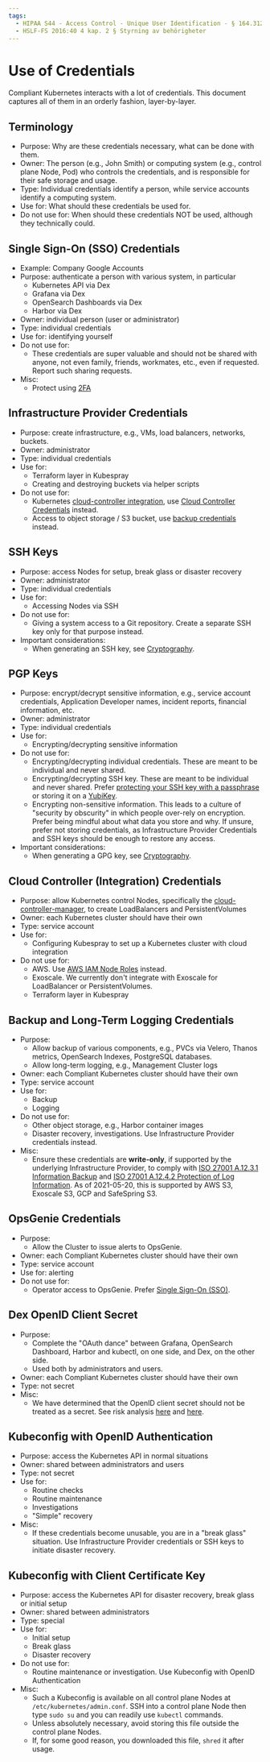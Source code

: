 ```yaml
---
tags:
  - HIPAA S44 - Access Control - Unique User Identification - § 164.312(a)(2)(i)
  - HSLF-FS 2016:40 4 kap. 2 § Styrning av behörigheter
---
```


# Use of Credentials

Compliant Kubernetes interacts with a lot of credentials. This document captures all of them in an orderly fashion, layer-by-layer.

## Terminology

- Purpose: Why are these credentials necessary, what can be done with them.
- Owner: The person (e.g., John Smith) or computing system (e.g., control plane Node, Pod) who controls the credentials, and is responsible for their safe storage and usage.
- Type: Individual credentials identify a person, while service accounts identify a computing system.
- Use for: What should these credentials be used for.
- Do not use for: When should these credentials NOT be used, although they technically could.

## Single Sign-On (SSO) Credentials

- Example: Company Google Accounts
- Purpose: authenticate a person with various system, in particular
  - Kubernetes API via Dex
  - Grafana via Dex
  - OpenSearch Dashboards via Dex
  - Harbor via Dex
- Owner: individual person (user or administrator)
- Type: individual credentials
- Use for: identifying yourself
- Do not use for:
  - These credentials are super valuable and should not be shared with anyone, not even family, friends, workmates, etc., even if requested. Report such sharing requests.
- Misc:
  - Protect using [2FA](https://en.wikipedia.org/wiki/Multi-factor_authentication)

## Infrastructure Provider Credentials

- Purpose: create infrastructure, e.g., VMs, load balancers, networks, buckets.
- Owner: administrator
- Type: individual credentials
- Use for:
  - Terraform layer in Kubespray
  - Creating and destroying buckets via helper scripts
- Do not use for:
  - Kubernetes [cloud-controller integration](https://github.com/kubernetes-sigs/kubespray/blob/master/inventory/sample/group_vars/all/openstack.yml#L38), use [Cloud Controller Credentials](#cloud-controller-integration-credentials) instead.
  - Access to object storage / S3 bucket, use [backup credentials](#backup-and-long-term-logging-credentials) instead.

## SSH Keys

- Purpose: access Nodes for setup, break glass or disaster recovery
- Owner: administrator
- Type: individual credentials
- Use for:
  - Accessing Nodes via SSH
- Do not use for:
  - Giving a system access to a Git repository. Create a separate SSH key only for that purpose instead.
- Important considerations:
  - When generating an SSH key, see [Cryptography](cryptography.md).

## PGP Keys

- Purpose: encrypt/decrypt sensitive information, e.g., service account credentials, Application Developer names, incident reports, financial information, etc.
- Owner: administrator
- Type: individual credentials
- Use for:
  - Encrypting/decrypting sensitive information
- Do not use for:
  - Encrypting/decrypting individual credentials. These are meant to be individual and never shared.
  - Encrypting/decrypting SSH key. These are meant to be individual and never shared. Prefer [protecting your SSH key with a passphrase](https://martin.kleppmann.com/2013/05/24/improving-security-of-ssh-private-keys.html) or storing it on a [YubiKey](https://en.wikipedia.org/wiki/YubiKey).
  - Encrypting non-sensitive information. This leads to a culture of "security by obscurity" in which people over-rely on encryption. Prefer being mindful about what data you store and why. If unsure, prefer not storing credentials, as Infrastructure Provider Credentials and SSH keys should be enough to restore any access.
- Important considerations:
  - When generating a GPG key, see [Cryptography](cryptography.md).

## Cloud Controller (Integration) Credentials

- Purpose: allow Kubernetes control Nodes, specifically the [cloud-controller-manager](https://kubernetes.io/docs/concepts/architecture/cloud-controller/), to create LoadBalancers and PersistentVolumes
- Owner: each Kubernetes cluster should have their own
- Type: service account
- Use for:
  - Configuring Kubespray to set up a Kubernetes cluster with cloud integration
- Do not use for:
  - AWS. Use [AWS IAM Node Roles](https://github.com/kubernetes-sigs/kubespray/blob/master/contrib/terraform/aws/modules/iam/main.tf) instead.
  - Exoscale. We currently don't integrate with Exoscale for LoadBalancer or PersistentVolumes.
  - Terraform layer in Kubespray

## Backup and Long-Term Logging Credentials

- Purpose:
  - Allow backup of various components, e.g., PVCs via Velero, Thanos metrics, OpenSearch Indexes, PostgreSQL databases.
  - Allow long-term logging, e.g., Management Cluster logs
- Owner: each Compliant Kubernetes cluster should have their own
- Type: service account
- Use for:
  - Backup
  - Logging
- Do not use for:
  - Other object storage, e.g., Harbor container images
  - Disaster recovery, investigations. Use Infrastructure Provider credentials instead.
- Misc:
  - Ensure these credentials are **write-only**, if supported by the underlying Infrastructure Provider, to comply with [ISO 27001 A.12.3.1 Information Backup](https://www.isms.online/iso-27001/annex-a-12-operations-security/) and [ISO 27001 A.12.4.2 Protection of Log Information](https://www.isms.online/iso-27001/annex-a-12-operations-security/). As of 2021-05-20, this is supported by AWS S3, Exoscale S3, GCP and SafeSpring S3.

## OpsGenie Credentials

- Purpose:
  - Allow the Cluster to issue alerts to OpsGenie.
- Owner: each Compliant Kubernetes cluster should have their own
- Type: service account
- Use for: alerting
- Do not use for:
  - Operator access to OpsGenie. Prefer [Single Sign-On (SSO)](https://support.atlassian.com/opsgenie/docs/configure-google-sso/).

## Dex OpenID Client Secret

- Purpose:
  - Complete the "OAuth dance" between Grafana, OpenSearch Dashboard, Harbor and kubectl, on one side, and Dex, on the other side.
  - Used both by administrators and users.
- Owner: each Compliant Kubernetes cluster should have their own
- Type: not secret
- Misc:
  - We have determined that the OpenID client secret should not be treated as a secret. See risk analysis [here](https://github.com/dexidp/dex/issues/469) and [here](https://security.stackexchange.com/questions/225809/what-is-the-worst-i-can-do-if-i-know-openid-connect-client-secret).

## Kubeconfig with OpenID Authentication

- Purpose: access the Kubernetes API in normal situations
- Owner: shared between administrators and users
- Type: not secret
- Use for:
  - Routine checks
  - Routine maintenance
  - Investigations
  - "Simple" recovery
- Misc:
  - If these credentials become unusable, you are in a "break glass" situation. Use Infrastructure Provider credentials or SSH keys to initiate disaster recovery.

## Kubeconfig with Client Certificate Key

- Purpose: access the Kubernetes API for disaster recovery, break glass or initial setup
- Owner: shared between administrators
- Type: special
- Use for:
  - Initial setup
  - Break glass
  - Disaster recovery
- Do not use for:
  - Routine maintenance or investigation. Use Kubeconfig with OpenID Authentication
- Misc:
  - Such a Kubeconfig is available on all control plane Nodes at `/etc/kubernetes/admin.conf`. SSH into a control plane Node then type `sudo su` and you can readily use `kubectl` commands.
  - Unless absolutely necessary, avoid storing this file outside the control plane Nodes.
  - If, for some good reason, you downloaded this file, `shred` it after usage.
